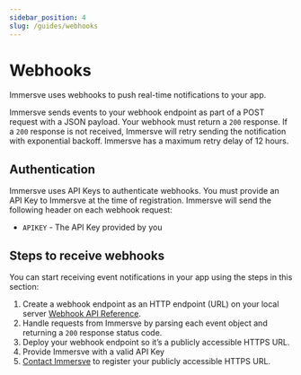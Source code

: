 ```yaml
---
sidebar_position: 4
slug: /guides/webhooks
---
```


# Webhooks

Immersve uses webhooks to push real-time notifications to your app.

Immersve sends events to your webhook endpoint as part of a POST request with a JSON payload. Your webhook must return
a `200` response. If a `200` response is not received, Immersve will retry sending the notification with exponential
backoff. Immersve has a maximum retry delay of 12 hours.

## Authentication

Immersve uses API Keys to authenticate webhooks. You must provide an API Key to Immersve at the time of registration.
Immersve will send the following header
on each webhook request:

- `APIKEY` - The API Key provided by you

## Steps to receive webhooks

You can start receiving event notifications in your app using the steps in this section:

1. Create a webhook endpoint as an HTTP endpoint (URL) on your local
   server [Webhook API Reference](/api-reference/webhooks).
2. Handle requests from Immersve by parsing each event object and returning a `200` response status code.
3. Deploy your webhook endpoint so it’s a publicly accessible HTTPS URL.
4. Provide Immersve with a valid API Key
5. [Contact Immersve](mailto:info@immersve.com) to register your publicly accessible HTTPS URL.
